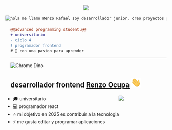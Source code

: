 

<p align="center">
  <a href="https://github.com/DenverCoder1/readme-typing-svg"><img src="https://readme-typing-svg.herokuapp.com?font=Time+New+Roman&color=cyan&size=25&center=true&vCenter=true&width=600&height=100&lines=Assalamu+O+Alaikum+Warahmatullah..&hearts;++;Self-taught+Front-End+Developer,;Computer+Science+Student,;CTF+Newbie,;Active+Learner/Researcher,;Love+to+learn+new+stuffs..<3"></a>
</p>

<img align="left" height="200" src="https://media.giphy.com/media/ao9DUiTKH60XS/giphy.gif"/>

```diff
hola me llamo Renzo Rafael soy desarrollador junior, creo proyectos por mi cuenta  🔮.

@@advanced programming student.@@
+ universitario 
- ciclo 4
! programador frontend
# 📖 con una pasion para aprender 
```
------



<!--
**UjwalKandi/UjwalKandi** is a ✨ _special_ ✨ repository because its `README.md` (this file) appears on your GitHub profile.
-->

![Chrome Dino](https://mir-s3-cdn-cf.behance.net/project_modules/max_1200/4ff07986208593.5d9a654e92f36.gif)


<h2 align="left"> desarrollador frontend  <a href="https://www.linkedin.com/in/ujwalkandi" target="_blank" rel="noopener noreferrer">Renzo Ocupa</a> <img src="https://raw.githubusercontent.com/ABSphreak/ABSphreak/master/gifs/Hi.gif" height="30" />
 
<a href="https://github.com/UjwalKandi"><img align='right' src='https://github.com/UjwalKandi/UjwalKandi/blob/changes-to-readme/svg/87202985-820dcb80-c2b6-11ea-9f56-7ec461c497c3.gif' width='150"'></a></h2>

- 🎓 universitario  
- 💻 programador react
- ⭐ mi objetivo en 2025 es contribuir a la tecnologia
- ⚡ me gusta editar y programar aplicaciones





